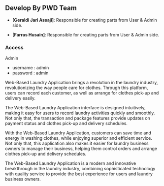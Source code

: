 ## Develop By PWD Team

- **[Geraldi Jari Assaji]**: Responsible for creating parts from User & Admin side.

- **[Farras Husain]**: Responsible for creating parts from User & Admin side.

### Access
Admin
- username : admin
- password : admin

Web-Based Laundry Application brings a revolution in the laundry industry, revolutionizing the way people care for clothes. Through this platform, users can record each customer, as well as arrange for clothes pick-up and delivery easily.

The Web-Based Laundry Application interface is designed intuitively, making it easy for users to record laundry activities quickly and smoothly. Not only that, the transaction and package features provide updates on payment status and clothes pick-up and delivery schedules.

With the Web-Based Laundry Application, customers can save time and energy in washing clothes, while enjoying superior and efficient service. Not only that, this application also makes it easier for laundry business owners to manage their business, helping them control orders and arrange clothes pick-up and delivery schedules.

The Web-Based Laundry Application is a modern and innovative breakthrough in the laundry industry, combining sophisticated technology with quality service to provide the best experience for users and laundry business owners.
